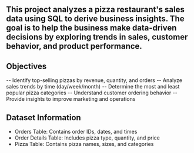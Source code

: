 ## This project analyzes a pizza restaurant's sales data using SQL to derive business insights. The goal is to help the business make data-driven decisions by exploring trends in sales, customer behavior, and product performance.

## Objectives
-- Identify top-selling pizzas by revenue, quantity, and orders
-- Analyze sales trends by time (day/week/month)
-- Determine the most and least popular pizza categories
-- Understand customer ordering behavior
-- Provide insights to improve marketing and operations

## Dataset Information
- Orders Table: Contains order IDs, dates, and times
- Order Details Table: Includes pizza type, quantity, and price
- Pizza Table: Contains pizza names, sizes, and categories

